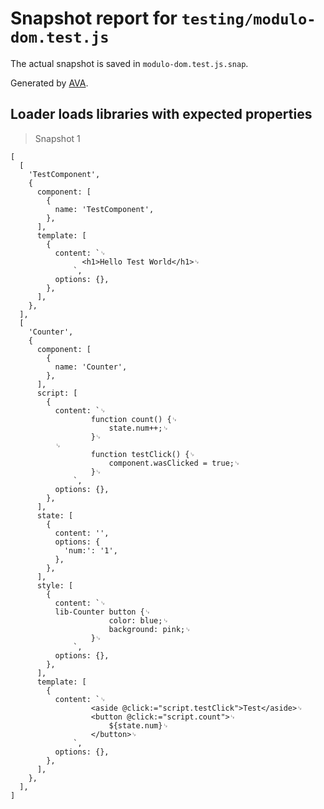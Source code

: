 # Snapshot report for `testing/modulo-dom.test.js`

The actual snapshot is saved in `modulo-dom.test.js.snap`.

Generated by [AVA](https://avajs.dev).

## Loader loads libraries with expected properties

> Snapshot 1

    [
      [
        'TestComponent',
        {
          component: [
            {
              name: 'TestComponent',
            },
          ],
          template: [
            {
              content: `␊
                    <h1>Hello Test World</h1>␊
                  `,
              options: {},
            },
          ],
        },
      ],
      [
        'Counter',
        {
          component: [
            {
              name: 'Counter',
            },
          ],
          script: [
            {
              content: `␊
                      function count() {␊
                          state.num++;␊
                      }␊
              ␊
                      function testClick() {␊
                          component.wasClicked = true;␊
                      }␊
                  `,
              options: {},
            },
          ],
          state: [
            {
              content: '',
              options: {
                'num:': '1',
              },
            },
          ],
          style: [
            {
              content: `␊
              lib-Counter button {␊
                          color: blue;␊
                          background: pink;␊
                      }␊
                  `,
              options: {},
            },
          ],
          template: [
            {
              content: `␊
                      <aside @click:="script.testClick">Test</aside>␊
                      <button @click:="script.count">␊
                          ${state.num}␊
                      </button>␊
                  `,
              options: {},
            },
          ],
        },
      ],
    ]
